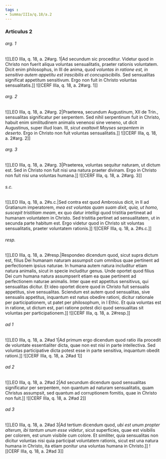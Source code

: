 ```yaml
---
tags : 
- Summa/IIIa/q.18/a.2
---
```


### Articulus 2

###### arg. 1
![[LEO IIIa, q. 18, a. 2#arg. 1|Ad secundum sic proceditur. Videtur quod in Christo non fuerit aliqua voluntas sensualitatis, praeter rationis voluntatem. Dicit enim philosophus, in III de anima, quod *voluntas in ratione est, in sensitivo autem appetitu est irascibilis et concupiscibilis*. Sed sensualitas significat appetitum sensitivum. Ergo non fuit in Christo voluntas sensualitatis.]]
![[CERF IIIa, q. 18, a. 2#arg. 1]]

###### arg. 2
![[LEO IIIa, q. 18, a. 2#arg. 2|Praeterea, secundum Augustinum, XII de Trin., sensualitas significatur per serpentem. Sed nihil serpentinum fuit in Christo, habuit enim similitudinem animalis venenosi sine veneno, ut dicit Augustinus, super illud Ioan. III, *sicut exaltavit Moyses serpentem in deserto*. Ergo in Christo non fuit voluntas sensualitatis.]]
![[CERF IIIa, q. 18, a. 2#arg. 2]]

###### arg. 3
![[LEO IIIa, q. 18, a. 2#arg. 3|Praeterea, voluntas sequitur naturam, ut dictum est. Sed in Christo non fuit nisi una natura praeter divinam. Ergo in Christo non fuit nisi una voluntas humana.]]
![[CERF IIIa, q. 18, a. 2#arg. 3]]

###### s.c.
![[LEO IIIa, q. 18, a. 2#s.c.|Sed contra est quod Ambrosius dicit, in II ad Gratianum imperatorem, *mea est voluntas quam suam dixit, quia, ut homo, suscepit tristitiam meam*, ex quo datur intelligi quod tristitia pertineat ad humanam voluntatem in Christo. Sed tristitia pertinet ad sensualitatem, ut in secunda parte habitum est. Ergo videtur quod in Christo sit voluntas sensualitatis, praeter voluntatem rationis.]]
![[CERF IIIa, q. 18, a. 2#s.c.]]

###### resp.
![[LEO IIIa, q. 18, a. 2#resp.|Respondeo dicendum quod, sicut supra dictum est, filius Dei humanam naturam assumpsit cum omnibus quae pertinent ad perfectionem ipsius naturae. In humana autem natura includitur etiam natura animalis, sicut in specie includitur genus. Unde oportet quod filius Dei cum humana natura assumpserit etiam ea quae pertinent ad perfectionem naturae animalis. Inter quae est appetitus sensitivus, qui sensualitas dicitur. Et ideo oportet dicere quod in Christo fuit sensualis appetitus, sive sensualitas. Sciendum est autem quod sensualitas, sive sensualis appetitus, inquantum est natus obedire rationi, dicitur rationale per participationem, ut patet per philosophum, in I Ethic. Et quia voluntas est in ratione, ut dictum est, pari ratione potest dici quod sensualitas sit voluntas per participationem.]]
![[CERF IIIa, q. 18, a. 2#resp.]]

###### ad 1
![[LEO IIIa, q. 18, a. 2#ad 1|Ad primum ergo dicendum quod ratio illa procedit de voluntate essentialiter dicta, quae non est nisi in parte intellectiva. Sed voluntas participative dicta potest esse in parte sensitiva, inquantum obedit rationi.]]
![[CERF IIIa, q. 18, a. 2#ad 1]]

###### ad 2
![[LEO IIIa, q. 18, a. 2#ad 2|Ad secundum dicendum quod sensualitas significatur per serpentem, non quantum ad naturam sensualitatis, quam Christus assumpsit, sed quantum ad corruptionem fomitis, quae in Christo non fuit.]]
![[CERF IIIa, q. 18, a. 2#ad 2]]

###### ad 3
![[LEO IIIa, q. 18, a. 2#ad 3|Ad tertium dicendum quod, *ubi est unum propter alterum, ibi tantum unum esse videtur*, sicut superficies, quae est visibilis per colorem, est unum visibile cum colore. Et similiter, quia sensualitas non dicitur voluntas nisi quia participat voluntatem rationis, sicut est una natura humana in Christo, ita etiam ponitur una voluntas humana in Christo.]]
![[CERF IIIa, q. 18, a. 2#ad 3]]

